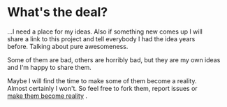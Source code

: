 # What's the deal?

...I need a place for my ideas. Also if something new comes up I will  
share a link to this project and tell everybody I had the idea years  
before. Talking about pure awesomeness.

Some of them are bad, others are horribly bad, but they are my own ideas  
and I'm happy to share them.  

Maybe I will find the time to make some of them become a reality.  
Almost certainly I won't. So feel free to fork them, report issues or  
[make them become reality][1] .

[1]: http://www.youtube.com/watch?v=8rwsuXHA7RA
